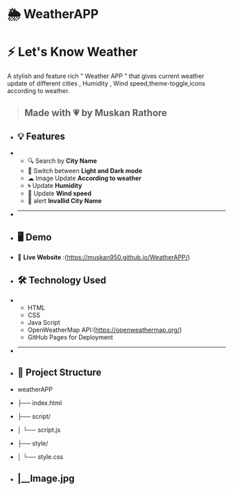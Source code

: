 # 🌦️ WeatherAPP
# ⚡ Let's Know Weather
A stylish and feature rich " Weather APP " that gives current weather update of different cities , Humidity , Wind speed,theme-toggle,icons according to weather.
>  Made with 💗 by Muskan Rathore
> ---
+ ## 💡 Features
+ - 🔍 Search by **City Name**
  - 🌙 Switch between **Light and  Dark mode**
  - ☁  Image Update **According to weather**
  -  🌀 Update **Humidity**
  -  🍃 Update **Wind speed**
  -  🚨 alert **Invallid City Name**
+  ---
+  ## 🖥️ Demo  
+ 🧷  **Live Website** :(https://muskan950.github.io/WeatherAPP/)


+ ## 🛠️ Technology Used
+ - HTML
  - CSS
  - Java Script
  - OpenWeatherMap API:(https://openweathermap.org/)
  - GitHub Pages for Deployment

+ ---
+ ## 📁 Project Structure
+ weatherAPP
+  ├── index.html
+  ├── script/
+  │   └── script.js
+  ├── style/
+  │   └── style.css
+  |__Image.jpg
   ---

